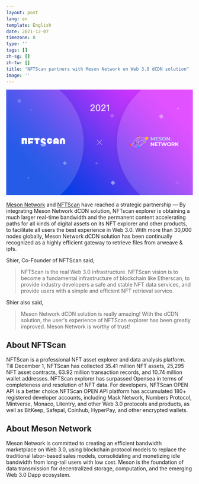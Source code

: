 ```yaml
---
layout: post
lang: en
template: English
date: 2021-12-07
timezone: 8
type: ''
tags: []
zh-sg: []
zh-tw: []
title: "NFTScan partners with Meson Network on Web 3.0 dCDN solution"
image: ''
---
```


![](https://raw.githubusercontent.com/bitruss/img/main/2021/202205271255097.png)

[Meson Network](https://meson.network/) and [NFTScan](https://www.nftscan.com/) have reached a strategic partnership — By integrating Meson Network dCDN solution, NFTscan explorer is obtaining a much larger real-time bandwidth and the permanent content accelerating paths for all kinds of digital assets on its NFT explorer and other products, to facilitate all users the best experience in Web 3.0. With more than 30,000 nodes globally, Meson Network dCDN solution has been continually recognized as a highly efficient gateway to retrieve files from arweave & ipfs.

Shier, Co-Founder of NFTScan said,

>NFTScan is the real Web 3.0 infrastructure. NFTScan vision is to become a fundamental infrastructure of blockchain like Etherscan, to provide industry developers a safe and stable NFT data services, and provide users with a simple and efficient NFT retrieval service.

Shier also said,

>Meson Network dCDN solution is really amazing! With the dCDN solution, the user's experience of NFTScan explorer has been greatly improved. Meson Network is worthy of trust!

## About NFTScan
NFTScan is a professional NFT asset explorer and data analysis platform. Till December 1, NFTScan has collected 35.41 million NFT assets, 25,295 NFT asset contracts, 63.92 million transaction records, and 10.74 million wallet addresses. NFTScan explorer has surpassed Opensea in terms of completeness and resolution of NFT data. For developers, NFTScan OPEN API is a better choice.NFTScan OPEN API platform has accumulated 180+ registered developer accounts, including Mask Network, Numbers Protocol, Mintverse, Monaco, Litentry, and other Web 3.0 protocols and products, as well as BitKeep, Safepal, Coinhub, HyperPay, and other encrypted wallets.

## About Meson Network
Meson Network is committed to creating an efficient bandwidth marketplace on Web 3.0, using blockchain protocol models to replace the traditional labor-based sales models, consolidating and monetizing idle bandwidth from long-tail users with low cost. Meson is the foundation of data transmission for decentralized storage, computation, and the emerging Web 3.0 Dapp ecosystem.